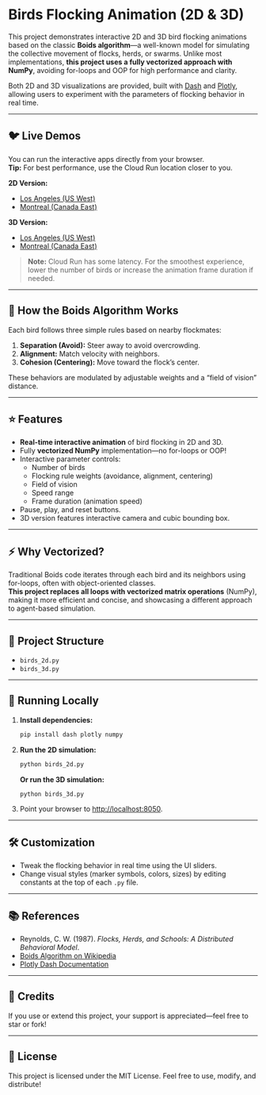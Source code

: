 # Birds Flocking Animation (2D & 3D)

This project demonstrates interactive 2D and 3D bird flocking animations based on the classic **Boids algorithm**—a well-known model for simulating the collective movement of flocks, herds, or swarms. Unlike most implementations, **this project uses a fully vectorized approach with NumPy**, avoiding for-loops and OOP for high performance and clarity.

Both 2D and 3D visualizations are provided, built with [Dash](https://dash.plotly.com/) and [Plotly](https://plotly.com/python/), allowing users to experiment with the parameters of flocking behavior in real time.

---

## :bird: Live Demos

You can run the interactive apps directly from your browser.  
**Tip:** For best performance, use the Cloud Run location closer to you.

**2D Version:**  
- [Los Angeles (US West)](https://birds-animation-2d-los-angeles-932053663419.us-west2.run.app)  
- [Montreal (Canada East)](https://birds-animation-2d-montreal-932053663419.northamerica-northeast1.run.app)

**3D Version:**  
- [Los Angeles (US West)](https://birds-animation-3d-los-angeles-810457048638.us-west2.run.app)  
- [Montreal (Canada East)](https://birds-animation-3d-montreal-810457048638.northamerica-northeast1.run.app/)

> **Note:** Cloud Run has some latency. For the smoothest experience, lower the number of birds or increase the animation frame duration if needed.

---


## 🧠 How the Boids Algorithm Works

Each bird follows three simple rules based on nearby flockmates:

1. **Separation (Avoid):** Steer away to avoid overcrowding.
2. **Alignment:** Match velocity with neighbors.
3. **Cohesion (Centering):** Move toward the flock’s center.

These behaviors are modulated by adjustable weights and a “field of vision” distance.

---

## :star: Features

- **Real-time interactive animation** of bird flocking in 2D and 3D.
- Fully **vectorized NumPy** implementation—no for-loops or OOP!
- Interactive parameter controls:
  - Number of birds
  - Flocking rule weights (avoidance, alignment, centering)
  - Field of vision
  - Speed range
  - Frame duration (animation speed)
- Pause, play, and reset buttons.
- 3D version features interactive camera and cubic bounding box.

---

## :zap: Why Vectorized?

Traditional Boids code iterates through each bird and its neighbors using for-loops, often with object-oriented classes.  
**This project replaces all loops with vectorized matrix operations** (NumPy), making it more efficient and concise, and showcasing a different approach to agent-based simulation.

---

## :file_folder: Project Structure
- `birds_2d.py`
- `birds_3d.py`

---

## 🚀 Running Locally

1. **Install dependencies:**

    ```bash
    pip install dash plotly numpy
    ```

2. **Run the 2D simulation:**

    ```bash
    python birds_2d.py
    ```

   **Or run the 3D simulation:**

    ```bash
    python birds_3d.py
    ```

3. Point your browser to [http://localhost:8050](http://localhost:8050).

---


## 🛠️ Customization

- Tweak the flocking behavior in real time using the UI sliders.
- Change visual styles (marker symbols, colors, sizes) by editing constants at the top of each `.py` file.

---

## 📚 References

- Reynolds, C. W. (1987). *Flocks, Herds, and Schools: A Distributed Behavioral Model*.
- [Boids Algorithm on Wikipedia](https://en.wikipedia.org/wiki/Boids)
- [Plotly Dash Documentation](https://dash.plotly.com/)

---

## 🙌 Credits

If you use or extend this project, your support is appreciated—feel free to star or fork!

---

## 📝 License

This project is licensed under the MIT License. Feel free to use, modify, and distribute!

